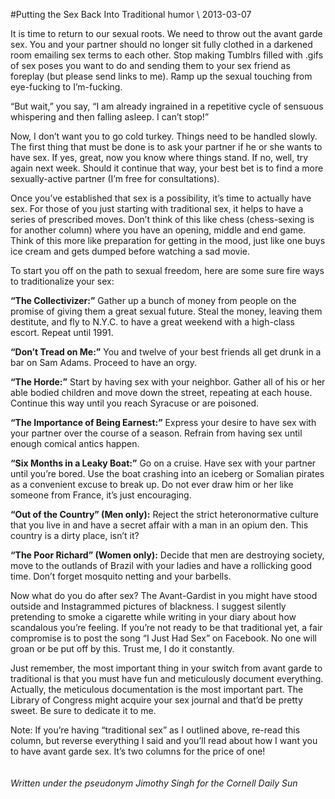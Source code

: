 <!-- layout: post
title: Putting the Sex Back Into Traditional
tinyTitle: Putting the Sex Back Into Trad-itional
categories: 
- humor
-->
#Putting the Sex Back Into Traditional
<tag>humor</tag> \\ 2013-03-07

It is time to return to our sexual roots. We need to throw out the avant garde sex.  You and your partner should no longer sit fully clothed in a darkened room emailing sex terms to each other. Stop making Tumblrs filled with .gifs of sex poses you want to do and sending them to your sex friend as foreplay (but please send links to me).  Ramp up the sexual touching from eye-fucking to I’m-fucking. 

“But wait,” you say, “I am already ingrained in a repetitive cycle of sensuous whispering and then falling asleep.  I can’t stop!”
<!-- more -->

Now, I don’t want you to go cold turkey.  Things need to be handled slowly. The first thing that must be done is to ask your partner if he or she wants to have sex. If yes, great, now you know where things stand. If no, well, try again next week. Should it continue that way, your best bet is to find a more sexually-active partner (I’m free for consultations). 

Once you’ve established that sex is a possibility, it’s time to actually have sex. For those of you just starting with traditional sex, it helps to have a series of prescribed moves. Don’t think of this like chess (chess-sexing is for another column) where you have an opening, middle and end game. Think of this more like preparation for getting in the mood, just like one buys ice cream and gets dumped before watching a sad movie. 

To start you off on the path to sexual freedom, here are some sure fire ways to traditionalize your sex: 

**“The Collectivizer:”**  Gather up a bunch of money from people on the promise of giving them a great sexual future. Steal the money, leaving them destitute, and fly to N.Y.C. to have a great weekend with a high-class escort. Repeat until 1991. 

**“Don’t Tread on Me:”**  You and twelve of your best friends all get drunk in a bar on Sam Adams. Proceed to have an orgy.

**“The Horde:”**  Start by having sex with your neighbor. Gather all of his or her able bodied children and move down the street, repeating at each house. Continue this way until you reach Syracuse or are poisoned.

**“The Importance of Being Earnest:”** Express your desire to have sex with your partner over the course of a season.  Refrain from having sex until enough comical antics happen.

**“Six Months in a Leaky Boat:”** Go on a cruise. Have sex with your partner until you’re bored. Use the boat crashing into an iceberg or Somalian pirates as a convenient excuse to break up. Do not ever draw him or her like someone from France, it’s just encouraging.

**“Out of the Country” (Men only):** Reject the strict heteronormative culture that you live in and have a secret affair with a man in an opium den. This country is a dirty place, isn’t it?

**“The Poor Richard” (Women only):** Decide that men are destroying society, move to the outlands of Brazil with your ladies and have a rollicking good time. Don’t forget mosquito netting and your barbells.  

Now what do you do after sex? The Avant-Gardist in you might have stood outside and Instagrammed pictures of blackness. I suggest silently pretending to smoke a cigarette while writing in your diary about how scandalous you’re feeling. If you’re not ready to be that traditional yet, a fair compromise is to post the song “I Just Had Sex” on Facebook. No one will groan or be put off by this. Trust me, I do it constantly. 

Just remember, the most important thing in your switch from avant garde to traditional is that you must have fun and meticulously document everything.  Actually, the meticulous documentation is the most important part.  The Library of Congress might acquire your sex journal and that’d be pretty sweet.  Be sure to dedicate it to me. 

Note: If you’re having “traditional sex” as I outlined above, re-read this column, but reverse everything I said and you’ll read about how I want you to have avant garde sex. It’s two columns for the price of one!
<br/><br/><br/>
*Written under the pseudonym Jimothy Singh for the Cornell Daily Sun*

